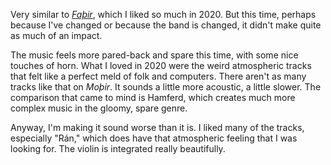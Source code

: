 Very similar to [*Faþir*](https://paulcarroll.site/music/music/109),
which I liked so much in 2020. But this time, perhaps because I've
changed or because the band is changed, it didn't make quite as much
of an impact.

The music feels more pared-back and spare this time, with some nice
touches of horn. What I loved in 2020 were the weird atmospheric tracks
that felt like a perfect meld of folk and computers. There aren't as
many tracks like that on *Moþir*. It sounds a little more acoustic,
a little slower. The comparison that came to mind is Hamferd, which
creates much more complex music in the gloomy, spare genre.

Anyway, I'm making it sound worse than it is. I liked many of the tracks,
especially "Rán," which does have that atmospheric feeling that I was
looking for. The violin is integrated really beautifully.
